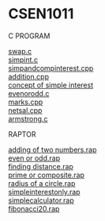# CSEN1011

C PROGRAM

[swap.c](https://github.com/DheerajSrivatsaUppada/CSEN1011/blob/63400db27027e1df18cd08c3834aaf15fad85412/swap.c)<br/>
[simpint.c](https://github.com/DheerajSrivatsaUppada/CSEN1011/blob/cef81364c6adabe498be104cd0dda9c0a582298e/simpint.c)<br/>
[simpandcompinterest.cpp](https://github.com/DheerajSrivatsaUppada/CSEN1011/blob/594c9c8d6bcfafc574349359cd820ecc398b81ff/simpandcompinterest.cpp)<br/>
[addition.cpp](https://github.com/DheerajSrivatsaUppada/CSEN1011/blob/594c9c8d6bcfafc574349359cd820ecc398b81ff/addition.cpp)<br/>
[concept of simple interest](https://github.com/DheerajSrivatsaUppada/CSEN1011/blob/cfe76669f499339baaf8e5372f48fa9b5cd33956/concept%20of%20simple%20interest)<br/>
[evenorodd.c](https://github.com/DheerajSrivatsaUppada/CSEN1011/blob/de64554dd3f05a5bd62a9a4bc1c566009a4e3203/evenorodd.c)<BR/>
[marks.cpp](https://github.com/DheerajSrivatsaUppada/CSEN1011/blob/de64554dd3f05a5bd62a9a4bc1c566009a4e3203/marks.cpp)<br/>
[netsal.cpp](https://github.com/DheerajSrivatsaUppada/CSEN1011/blob/de64554dd3f05a5bd62a9a4bc1c566009a4e3203/netsal.cpp)<br/>
[armstrong.c](https://github.com/DheerajSrivatsaUppada/CSEN1011/blob/86ca34e5f1b3f2c9268f4a89908d2884b9e47d2a/armstrong.c)<br/>

RAPTOR

[adding of two numbers.rap](https://github.com/DheerajSrivatsaUppada/CSEN1011-MODULE1/blob/9e28bec53a0518070020189704e89b615d1403a5/adding%20of%20two%20numbers.rap)<br/>
[even or odd.rap](https://github.com/DheerajSrivatsaUppada/CSEN1011-MODULE1/blob/9e28bec53a0518070020189704e89b615d1403a5/even%20or%20odd.rap)<br/>
[finding distance.rap](https://github.com/DheerajSrivatsaUppada/CSEN1011-MODULE1/blob/9e28bec53a0518070020189704e89b615d1403a5/finding%20distance.rap)<br/>
[prime or composite.rap](https://github.com/DheerajSrivatsaUppada/CSEN1011-MODULE1/blob/9e28bec53a0518070020189704e89b615d1403a5/prime%20or%20composite.rap)<br/>
[radius of a circle.rap](https://github.com/DheerajSrivatsaUppada/CSEN1011-MODULE1/blob/9e28bec53a0518070020189704e89b615d1403a5/radius%20of%20a%20circle.rap)<br/>
[simpleinterestonly.rap](https://github.com/DheerajSrivatsaUppada/CSEN1011-MODULE1/blob/a149dd360ca3ede4a9e9759f399cbd2903e2c5a7/simpleinterestonly.rap)<br/>
[simplecalculator.rap](https://github.com/DheerajSrivatsaUppada/CSEN1011-MODULE1/blob/c50d9cb1f4dbc1f694cc2b4efc5de2ec5c63dfaa/simplecalculator.rap)<br/>
[fibonacci20.rap](https://github.com/DheerajSrivatsaUppada/CSEN1011-MODULE1/blob/c50d9cb1f4dbc1f694cc2b4efc5de2ec5c63dfaa/fibonacci20.rap)<br/>
